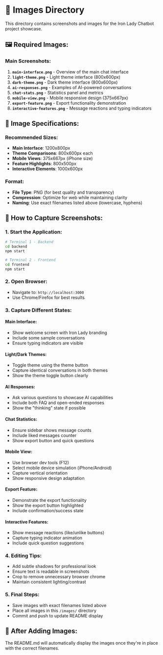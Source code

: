 # 📸 Images Directory

This directory contains screenshots and images for the Iron Lady Chatbot project showcase.

## 🖼️ Required Images:

### Main Screenshots:
1. **`main-interface.png`** - Overview of the main chat interface
2. **`light-theme.png`** - Light theme interface (800x600px)
3. **`dark-theme.png`** - Dark theme interface (800x600px)
4. **`ai-responses.png`** - Examples of AI-powered conversations
5. **`chat-stats.png`** - Statistics panel and metrics
6. **`mobile-view.png`** - Mobile responsive design (375x667px)
7. **`export-feature.png`** - Export functionality demonstration
8. **`interactive-features.png`** - Message reactions and typing indicators

## 📐 Image Specifications:

### Recommended Sizes:
- **Main Interface**: 1200x800px
- **Theme Comparisons**: 800x600px each
- **Mobile Views**: 375x667px (iPhone size)
- **Feature Highlights**: 800x500px
- **Interactive Elements**: 1000x600px

### Format:
- **File Type**: PNG (for best quality and transparency)
- **Compression**: Optimize for web while maintaining clarity
- **Naming**: Use exact filenames listed above (lowercase, hyphens)

## 🎯 How to Capture Screenshots:

### 1. Start the Application:
```bash
# Terminal 1 - Backend
cd backend
npm start

# Terminal 2 - Frontend  
cd frontend
npm start
```

### 2. Open Browser:
- Navigate to: `http://localhost:3000`
- Use Chrome/Firefox for best results

### 3. Capture Different States:

#### Main Interface:
- Show welcome screen with Iron Lady branding
- Include some sample conversations
- Ensure typing indicators are visible

#### Light/Dark Themes:
- Toggle theme using the theme button
- Capture identical conversations in both themes
- Show the theme toggle button clearly

#### AI Responses:
- Ask various questions to showcase AI capabilities
- Include both FAQ and open-ended responses
- Show the "thinking" state if possible

#### Chat Statistics:
- Ensure sidebar shows message counts
- Include liked messages counter
- Show export button and quick questions

#### Mobile View:
- Use browser dev tools (F12)
- Select mobile device simulation (iPhone/Android)
- Capture vertical orientation
- Show responsive design adaptation

#### Export Feature:
- Demonstrate the export functionality
- Show the export button highlighted
- Include confirmation/success state

#### Interactive Features:
- Show message reactions (like/unlike buttons)
- Capture typing indicator animation
- Include quick question suggestions

### 4. Editing Tips:
- Add subtle shadows for professional look
- Ensure text is readable in screenshots
- Crop to remove unnecessary browser chrome
- Maintain consistent lighting/contrast

### 5. Final Steps:
- Save images with exact filenames listed above
- Place all images in this `/images/` directory
- Commit and push to update README display

## 🔄 After Adding Images:
The README.md will automatically display the images once they're in place with the correct filenames.

